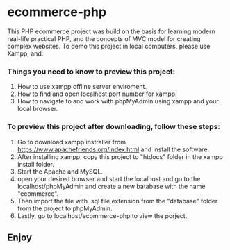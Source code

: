 # ecommerce-php
This PHP ecommerce project was build on the basis for learning modern real-life practical PHP, and the concepts of MVC model for creating complex websites. 
To demo this project in local computers, please use Xampp, and:

### Things you need to know to preview this project:
1. How to use xampp offline server enviroment.<br>  
1. How to find and open localhost port number for xampp.<br>
1. How to navigate to and work with phpMyAdmin using xampp and your local browser.<br>

### To preview this project after downloading, follow these steps: 
1. Go to download xampp instraller from https://www.apachefriends.org/index.html and install the software.<br>
1. After installing xampp, copy this project to "htdocs" folder in the xampp install folder.<br>
1. Start the Apache and MySQL.<br>
1. open your desired browser and start the localhost and go to the localhost/phpMyAdmin and create a new batabase with the name "ecommerce".<br>
1. Then import the file with .sql file extension from the "database" folder from the project to phpMyAdmin.<br>
1. Lastly, go to localhost/ecommerce-php to view the porject.<br>

## Enjoy
